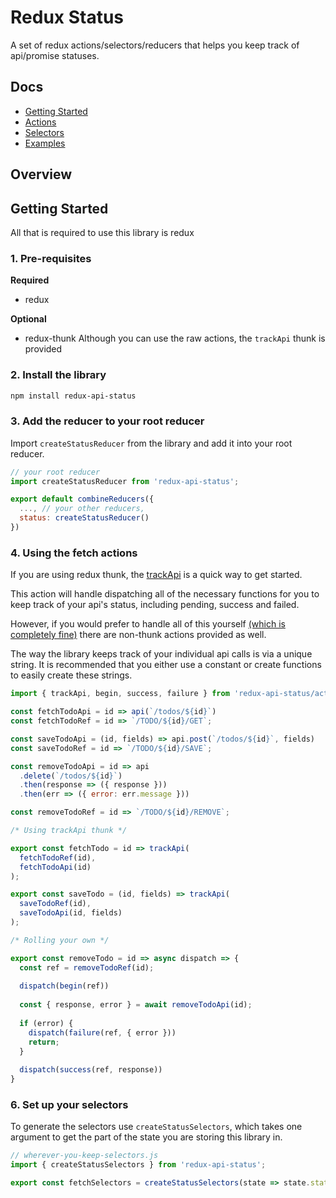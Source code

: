 # Redux Status
A set of redux actions/selectors/reducers that helps you keep track of api/promise statuses.

## Docs
 - [Getting Started](#getting-started)
 - [Actions](docs/actions.md)
 - [Selectors](docs/selectors.md)
 - [Examples](docs/examples.md)

## Overview

## Getting Started
All that is required to use this library is redux 

### 1. Pre-requisites
**Required**
- redux

**Optional**
- redux-thunk Although you can use the raw actions, the `trackApi` thunk is provided

### 2. Install the library
```sh
npm install redux-api-status
```

### 3. Add the reducer to your root reducer
Import `createStatusReducer` from the library and add it into your root reducer.

```js
// your root reducer
import createStatusReducer from 'redux-api-status';

export default combineReducers({
  ..., // your other reducers,
  status: createStatusReducer()
})
```

### 4. Using the fetch actions
If you are using redux thunk, the [trackApi](docs/actions.md#trackapiref-promise-thunk) is a quick way to get started.

This action will handle dispatching all of the necessary functions for you to keep track of your api's status, including pending, success and failed.
 
However, if you would prefer to handle all of this yourself [(which is completely fine)](docs/examples.md#making-api-calls-your-own-way) there are non-thunk actions provided as well.

The way the library keeps track of your individual api calls is via a unique string.
It is recommended that you either use a constant or create functions to easily create these strings.

```js
import { trackApi, begin, success, failure } from 'redux-api-status/actions';

const fetchTodoApi = id => api(`/todos/${id}`)
const fetchTodoRef = id => `/TODO/${id}/GET`;

const saveTodoApi = (id, fields) => api.post(`/todos/${id}`, fields)
const saveTodoRef = id => `/TODO/${id}/SAVE`;

const removeTodoApi = id => api
  .delete(`/todos/${id}`)
  .then(response => ({ response }))
  .then(err => ({ error: err.message }))

const removeTodoRef = id => `/TODO/${id}/REMOVE`;

/* Using trackApi thunk */

export const fetchTodo = id => trackApi(
  fetchTodoRef(id),
  fetchTodoApi(id)
);

export const saveTodo = (id, fields) => trackApi(
  saveTodoRef(id),
  saveTodoApi(id, fields)
);

/* Rolling your own */

export const removeTodo = id => async dispatch => {
  const ref = removeTodoRef(id);
  
  dispatch(begin(ref))
  
  const { response, error } = await removeTodoApi(id);
  
  if (error) {
    dispatch(failure(ref, { error }))
    return;
  }
  
  dispatch(success(ref, response))
}
```

### 6. Set up your selectors
To generate the selectors use `createStatusSelectors`, which takes one argument to get the part of the state you are storing this library in.   

```js
// wherever-you-keep-selectors.js
import { createStatusSelectors } from 'redux-api-status';

export const fetchSelectors = createStatusSelectors(state => state.status);
```

